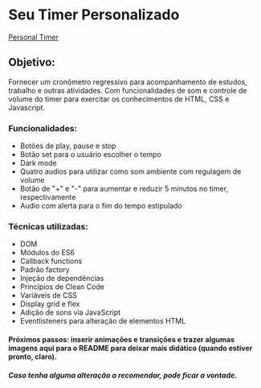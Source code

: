 # Seu Timer Personalizado
[Personal Timer](https://danielgmesquita.github.io/PersonalTimer/)

## Objetivo: 
Fornecer um cronômetro regressivo para acompanhamento de estudos, trabalho e outras atividades. Com funcionalidades de som e controle de volume do timer para exercitar os conhecimentos de HTML, CSS e Javascript.

### Funcionalidades: 
* Botões de play, pause e stop
* Botão set para o usuário escolher o tempo
* Dark mode
* Quatro audios para utilizar como som ambiente com regulagem de volume
* Botão de "+" e "-" para aumentar e reduzir 5 minutos no timer, respectivamente
* Audio com alerta para o fim do tempo estipulado

### Técnicas utilizadas: 
* DOM
* Módulos do ES6
* Callback functions
* Padrão factory
* Injeção de dependências
* Princípios de Clean Code
* Variáveis de CSS
* Display grid e flex
* Adição de sons via JavaScript
* Eventlisteners para alteração de elementos HTML

#### Próximos passos: inserir animações e transições e trazer algumas imagens aqui para o README para deixar mais didático (quando estiver pronto, claro).

##### Caso tenha alguma alteração a recomendar, pode ficar a vontade.
